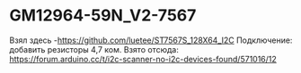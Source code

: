 # GM12964-59N_V2-7567
Взял здесь -https://github.com/luetee/ST7567S_128X64_I2C
Подключение: добавить резисторы 4,7 ком. Взято отсюда: https://forum.arduino.cc/t/i2c-scanner-no-i2c-devices-found/571016/12